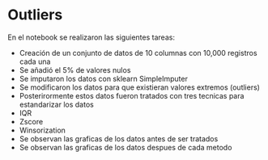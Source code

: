 # Outliers
En el notebook se realizaron las siguientes tareas:
- Creación de un conjunto de datos de 10 columnas con 10,000 registros cada una
- Se añadió el 5% de valores nulos
- Se imputaron los datos con sklearn SimpleImputer
- Se modificaron los datos para que existieran valores extremos (outliers)
- Posterirormente estos datos fueron tratados con tres tecnicas para estandarizar los datos
 - IQR
 - Zscore
 - Winsorization
- Se observan las graficas de los datos antes de ser tratados
- Se observan las graficas de los datos despues de cada metodo   
